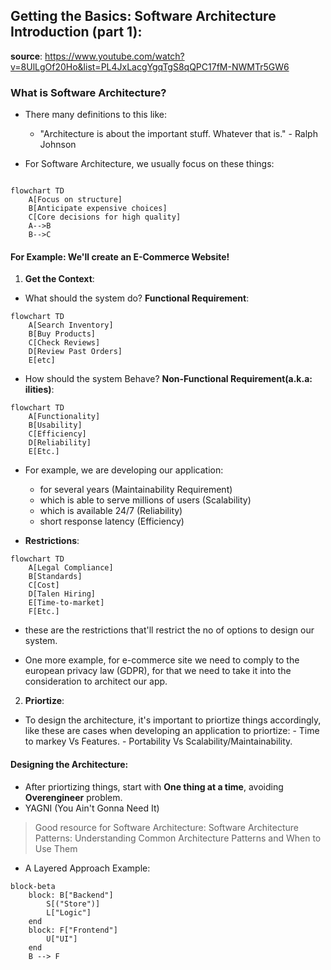 ## Getting the Basics: Software Architecture Introduction (part 1):

**source**: https://www.youtube.com/watch?v=8UlLgOf20Ho&list=PL4JxLacgYgqTgS8qQPC17fM-NWMTr5GW6

### What is Software Architecture?

- There many definitions to this like:

  - "Architecture is about the important stuff. Whatever that is." - Ralph Johnson

- For Software Architecture, we usually focus on these things:

```mermaid

flowchart TD
    A[Focus on structure]
    B[Anticipate expensive choices]
    C[Core decisions for high quality]
    A-->B
    B-->C
```

#### For Example: We'll create an E-Commerce Website!

1. **Get the Context**:

- What should the system do?
  **Functional Requirement**:

```mermaid
flowchart TD
    A[Search Inventory]
    B[Buy Products]
    C[Check Reviews]
    D[Review Past Orders]
    E[etc]
```

- How should the system Behave?
  **Non-Functional Requirement(a.k.a: ilities)**:

```mermaid
flowchart TD
    A[Functionality]
    B[Usability]
    C[Efficiency]
    D[Reliability]
    E[Etc.]
```

- For example, we are developing our application:

  - for several years (Maintainability Requirement)
  - which is able to serve millions of users (Scalability)
  - which is available 24/7 (Reliability)
  - short response latency (Efficiency)

- **Restrictions**:

```mermaid
flowchart TD
    A[Legal Compliance]
    B[Standards]
    C[Cost]
    D[Talen Hiring]
    E[Time-to-market]
    F[Etc.]
```

- these are the restrictions that'll restrict the no of options to design our system.

- One more example, for e-commerce site we need to comply to the european privacy law (GDPR),
  for that we need to take it into the consideration to architect our app.

2. **Priortize**:

- To design the architecture, it's important to priortize things accordingly, like these
  are cases when developing an application to priortize: - Time to markey Vs Features. - Portability Vs Scalability/Maintainability.

#### Designing the Architecture:

- After priortizing things, start with **One thing at a time**, avoiding **Overengineer**
  problem.
- YAGNI (You Ain't Gonna Need It)

> Good resource for Software Architecture: Software Architecture Patterns: Understanding
> Common Architecture Patterns and When to Use Them

- A Layered Approach Example:

```mermaid
block-beta
    block: B["Backend"]
        S[("Store")]
        L["Logic"]
    end
    block: F["Frontend"]
        U["UI"]
    end
    B --> F

```
